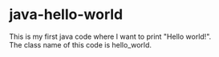 # java-hello-world
This is my first java code where I want to print "Hello world!". 
<br>
The class name of this code is hello_world.
